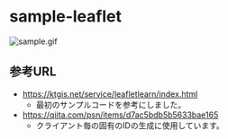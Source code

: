 # sample-leaflet

![sample.gif](sample.gif)

## 参考URL

* https://ktgis.net/service/leafletlearn/index.html
  * 最初のサンプルコードを参考にしました。
* https://qiita.com/psn/items/d7ac5bdb5b5633bae165
  * クライアント毎の固有のIDの生成に使用しています。
